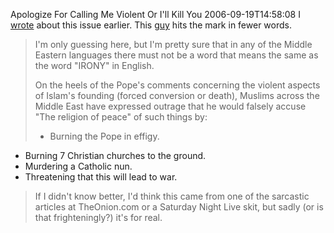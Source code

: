 Apologize For Calling Me Violent Or I'll Kill You
2006-09-19T14:58:08
I [wrote](/blog?bloget_mode=view&bloget_item=ca03d6cf-2c84-4de5-aa07-3bd43dc7ecf7) about this issue earlier. This [guy](http://suspiria.org/2006/09/apologize_for_calling_me_viole.html) hits the mark in fewer words. 

> I'm only guessing here, but I'm pretty sure that in any of the Middle Eastern languages there must not be a word that means the same as the word "IRONY" in English. 
> 
> On the heels of the Pope's comments concerning the violent aspects of Islam's founding (forced conversion or death), Muslims across the Middle East have expressed outrage that he would falsely accuse "The religion of peace" of such things by: 
> 
> - Burning the Pope in effigy.  
- Burning 7 Christian churches to the ground.  
- Murdering a Catholic nun.  
- Threatening that this will lead to war.  

> 
> If I didn't know better, I'd think this came from one of the sarcastic articles at TheOnion.com or a Saturday Night Live skit, but sadly (or is that frighteningly?) it's for real. 
